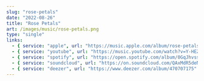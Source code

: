 ```yaml
---
slug: "rose-petals"
date: "2022-08-26"
title: "Rose Petals"
art: /images/music/rose-petals.png
type: "single"
links:
  - { service: "apple", url: "https://music.apple.com/album/rose-petals/1700286306?i=1700286308&l=en-GB" }
  - { service: "youtube", url: "https://music.youtube.com/watch?v=Y-HEZhV9rcE&feature=share" }
  - { service: "spotify", url: "https://open.spotify.com/album/0GqJhvsshsv9L50QAi7zDN" }
  - { service: "soundcloud", url: "https://on.soundcloud.com/QAxMdR5deNeqEYys8" }
  - { service: "deezer", url: "https://www.deezer.com/album/470707175" }
---
```

